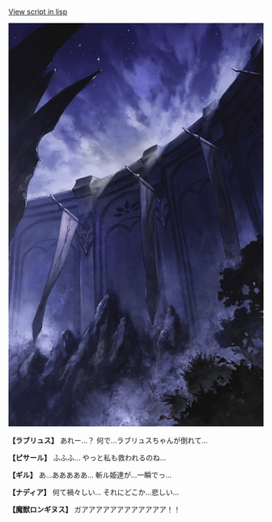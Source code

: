[View script in lisp](../scripts/100404053.txt)

![101_south_wall.png](../images/backgrounds/101_south_wall.png)

**【ラブリュス】**
あれー…？
何で…ラブリュスちゃんが倒れて…

**【ピサール】**
ふふふ…
やっと私も救われるのね…

**【ギル】**
あ…あああああ…
斬ル姫達が…一瞬でっ…

**【ナディア】**
何て禍々しい…
それにどこか…悲しい…

**【魔獣ロンギヌス】**
ガアアアアアアアアアアアア！！
